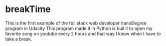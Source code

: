 # breakTime
This is the first example of the full stack web developer nanoDegree program in Udacity
This program made it in Python is buil it to open my favorite song on youtube every 2 hours and that way I know when I have to take a break.
